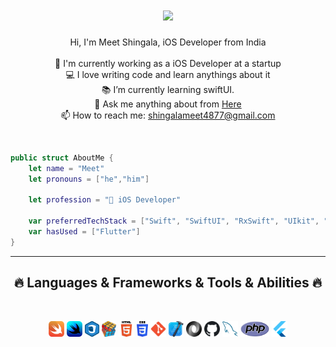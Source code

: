 <h1 align="center">
  <a href="https://git.io/typing-svg">
    <img src="https://readme-typing-svg.herokuapp.com?center=true&lines=Hello+There!+%F0%9F%91%8B;This+is+Meet+Shingala....;A+passionate+iOS+Developer;Nice+to+meet+you!" />
  </a>
</h1>

<p align="center">
  Hi, I'm Meet Shingala, iOS Developer from India
  <br>
  <br>
  🔬 I'm currently working as a iOS Developer at a startup
  <br>
  💻 I love writing code and learn anythings about it
  <br>
  📚 I’m currently learning swiftUI.
  <br>
  💬 Ask me anything about from <a href="https://github.com/Meet4877/Meet4877/issues" title="Issues">Here</a>
  <br>
  📫 How to reach me: <a href="mailto: shingalameet4877@gmail.com">shingalameet4877@gmail.com</a>
</p>
<br>

```swift
public struct AboutMe {
    let name = "Meet"
    let pronouns = ["he","him"]
    
    let profession = " iOS Developer"
    
    var preferredTechStack = ["Swift", "SwiftUI", "RxSwift", "UIkit", "CoreData"]
    var hasUsed = ["Flutter"]
}
```

<hr>
<h2 align="center">🔥 Languages & Frameworks & Tools & Abilities 🔥</h2>

<br>
<p align="center">
    <code><img title="Swift" height="25" src="https://github.com/Meet4877/Meet4877/blob/main/Assets/swift.png"></code>
    <code><img title="SwiftUI" height="25" src="https://github.com/Meet4877/Meet4877/blob/main/Assets/swiftui.png"></code>
    <code><img title="CoreData" height="25" src="https://github.com/Meet4877/Meet4877/blob/main/Assets/coredata.png"></code>
    <code><img title="Problem Solving" height="25" src="https://github.com/Meet4877/Meet4877/blob/main/Assets/problemSolving.png"></code>
    <code><img title="HTML5" height="25" src="https://github.com/Meet4877/Meet4877/blob/main/Assets/HTML.png"></code>
    <code><img title="CSS" height="25" src="https://github.com/Meet4877/Meet4877/blob/main/Assets/css.png"></code>
    <code><img title="Git" height="25" src="https://github.com/Meet4877/Meet4877/blob/main/Assets/git.svg.png"></code>
    <code><img title="XCode" height="25" src="https://github.com/Meet4877/Meet4877/blob/main/Assets/xcode.png"></code>
    <code><img title="JSON" height="25" src="https://github.com/iarmankhan/iarmankhan/blob/master/assets/json.svg"></code>
    <code><img title="GitHub" height="25" src="https://github.com/Meet4877/Meet4877/blob/main/Assets/GitHub.svg"></code>
    <code><img title="MySQL" height="25" src="https://github.com/Meet4877/Meet4877/blob/main/Assets/mysql.svg"></code>
    <code><img title="PHP" height="25" src="https://github.com/Meet4877/Meet4877/blob/main/Assets/PHP.png""></code>
    <code><img title="Flutter" height="25" src="https://github.com/Meet4877/Meet4877/blob/main/Assets/flutter.svg"></code>
</p>


